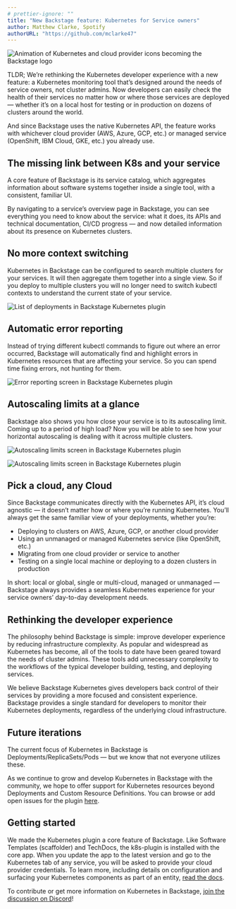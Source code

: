 ```yaml
---
# prettier-ignore: ""
title: "New Backstage feature: Kubernetes for Service owners"
author: Matthew Clarke, Spotify
authorURL: "https://github.com/mclarke47"
---
```


![Animation of Kubernetes and cloud provider icons becoming the Backstage logo](assets/21-01-12/backstage-k8s-1-hero.gif)

TLDR; We’re rethinking the Kubernetes developer experience with a new feature: a Kubernetes monitoring tool that’s designed around the needs of service owners, not cluster admins. Now developers can easily check the health of their services no matter how or where those services are deployed — whether it’s on a local host for testing or in production on dozens of clusters around the world.

And since Backstage uses the native Kubernetes API, the feature works with whichever cloud provider (AWS, Azure, GCP, etc.) or managed service (OpenShift, IBM Cloud, GKE, etc.) you already use.

<!--truncate-->

## The missing link between K8s and your service

A core feature of Backstage is its service catalog, which aggregates information about software systems together inside a single tool, with a consistent, familiar UI.

By navigating to a service’s overview page in Backstage, you can see everything you need to know about the service: what it does, its APIs and technical documentation, CI/CD progress — and now detailed information about its presence on Kubernetes clusters.

## No more context switching

Kubernetes in Backstage can be configured to search multiple clusters for your services. It will then aggregate them together into a single view. So if you deploy to multiple clusters you will no longer need to switch kubectl contexts to understand the current state of your service.

![List of deployments in Backstage Kubernetes plugin](assets/21-01-12/backstage-k8s-2-deployments.png)

## Automatic error reporting

Instead of trying different kubectl commands to figure out where an error occurred, Backstage will automatically find and highlight errors in Kubernetes resources that are affecting your service. So you can spend time fixing errors, not hunting for them.

![Error reporting screen in Backstage Kubernetes plugin](assets/21-01-12/backstage-k8s-3-error-reporting.png)

## Autoscaling limits at a glance

Backstage also shows you how close your service is to its autoscaling limit. Coming up to a period of high load? Now you will be able to see how your horizontal autoscaling is dealing with it across multiple clusters.

![Autoscaling limits screen in Backstage Kubernetes plugin](assets/21-01-12/backstage-k8s-4-autoscaling-limits.png)

![Autoscaling limits screen in Backstage Kubernetes plugin](assets/21-01-12/backstage-k8s-5-autoscaling-limits.png)

## Pick a cloud, any Cloud

Since Backstage communicates directly with the Kubernetes API, it’s cloud agnostic — it doesn’t matter how or where you’re running Kubernetes. You’ll always get the same familiar view of your deployments, whether you’re:

- Deploying to clusters on AWS, Azure, GCP, or another cloud provider
- Using an unmanaged or managed Kubernetes service (like OpenShift, etc.)
- Migrating from one cloud provider or service to another
- Testing on a single local machine or deploying to a dozen clusters in production

In short: local or global, single or multi-cloud, managed or unmanaged — Backstage always provides a seamless Kubernetes experience for your service owners’ day-to-day development needs.

## Rethinking the developer experience

The philosophy behind Backstage is simple: improve developer experience by reducing infrastructure complexity. As popular and widespread as Kubernetes has become, all of the tools to date have been geared toward the needs of cluster admins. These tools add unnecessary complexity to the workflows of the typical developer building, testing, and deploying services.

We believe Backstage Kubernetes gives developers back control of their services by providing a more focused and consistent experience. Backstage provides a single standard for developers to monitor their Kubernetes deployments, regardless of the underlying cloud infrastructure.

## Future iterations

The current focus of Kubernetes in Backstage is Deployments/ReplicaSets/Pods — but we know that not everyone utilizes these.

As we continue to grow and develop Kubernetes in Backstage with the community, we hope to offer support for Kubernetes resources beyond Deployments and Custom Resource Definitions. You can browse or add open issues for the plugin [here].

## Getting started

We made the Kubernetes plugin a core feature of Backstage. Like Software Templates (scaffolder) and TechDocs, the k8s-plugin is installed with the core app. When you update the app to the latest version and go to the Kubernetes tab of any service, you will be asked to provide your cloud provider credentials. To learn more, including details on configuration and surfacing your Kubernetes components as part of an entity, [read the docs].

To contribute or get more information on Kubernetes in Backstage, [join the discussion on Discord]!

[here]: https://github.com/backstage/backstage/issues?q=is%3Aissue+is%3Aopen+kubernetes+label%3Ak8s-plugin
[read the docs]: https://backstage.io/docs/features/kubernetes/overview
[join the discussion on discord]: https://discord.gg/MUpMjP2
